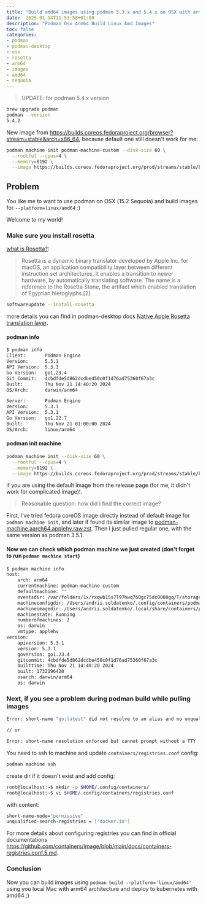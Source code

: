 ```yaml
---
title: "Build amd64 images using podman 5.3.x and 5.4.x on OSX with arm64"
date:  2025-01-14T11:53:58+01:00
description: "Podman Osx Arm64 Build Linux Amd Images"
toc: false
categories:
- podman
- podman-desktop
- osx
- rosetta
- arm64
- images
- amd64
- sequoia
---
```


> UPDATE: for podman 5.4.x version

```bash
brew upgrade podman
podman --version
5.4.2
```

New image from https://builds.coreos.fedoraproject.org/browser?stream=stable&arch=x86_64, because default one still
doesn't work for me:

```bash
podman machine init podman-machine-custom --disk-size 60 \
  --rootful --cpus=4 \
  --memory=8192 \
  --image https://builds.coreos.fedoraproject.org/prod/streams/stable/builds/42.20250410.3.2/aarch64/fedora-coreos-42.20250410.3.2-applehv.aarch64.raw.gz
```


## Problem

You like me to want to use podman on OSX (15.2 Sequoia) and build images for `--platform=linux/amd64` :)

Welcome to my world!

### Make sure you install rosetta

[what is Rosetta?](https://en.wikipedia.org/wiki/Rosetta_(software)):
>Rosetta is a dynamic binary translator developed by Apple Inc. for macOS, an application compatibility layer between different instruction set architectures. It enables a transition to newer hardware, by automatically translating software. The name is a reference to the Rosetta Stone, the artifact which enabled translation of Egyptian hieroglyphs.[2]

```bash
softwareupdate --install-rosetta
```

more details you can find in podman-desktop docs [Native Apple Rosetta translation layer](https://podman-desktop.io/docs/podman/rosetta).

#### podman info

```bash
$ podman info
Client:       Podman Engine
Version:      5.3.1
API Version:  5.3.1
Go Version:   go1.23.4
Git Commit:   4cbdfde5d862dcdbe450c0f1d76ad75360f67a3c
Built:        Thu Nov 21 14:40:20 2024
OS/Arch:      darwin/arm64

Server:       Podman Engine
Version:      5.3.1
API Version:  5.3.1
Go Version:   go1.22.7
Built:        Thu Nov 21 01:00:00 2024
OS/Arch:      linux/arm64
```

#### podman init machine

```bash
podman machine init --disk-size 60 \
  --rootful --cpus=4 \
  --memory=8192 \
  --image https://builds.coreos.fedoraproject.org/prod/streams/stable/builds/40.20241019.3.0/aarch64/fedora-coreos-40.20241019.3.0-applehv.aarch64.raw.gz
```

if you are using the default image from the release page (for me, it didn't work for complicated image)!.

> Reasonable question: how did I find the correct image?

First, I've tried fedora coreOS image directly instead of default image for `podman machine init`, and later
if found its similar image to [podman-machine.aarch64.applehv.raw.zst](https://github.com/containers/podman/releases/download/v5.3.1/podman-machine.aarch64.applehv.raw.zst).
Then I just pulled regular one, with the same version as podman 3.5.1.

#### Now we can check which podman machine we just created (don't forget to run `podman machine start`)

```bash
$ podman machine info
host:
    arch: arm64
    currentmachine: podman-machine-custom
    defaultmachine: ""
    eventsdir: /var/folders/1x/rxqwb15s7l97hwq760gc75dc0000gq/T/storage-run-503/podman
    machineconfigdir: /Users/andrii.soldatenko/.config/containers/podman/machine/applehv
    machineimagedir: /Users/andrii.soldatenko/.local/share/containers/podman/machine/applehv
    machinestate: Running
    numberofmachines: 2
    os: darwin
    vmtype: applehv
version:
    apiversion: 5.3.1
    version: 5.3.1
    goversion: go1.23.4
    gitcommit: 4cbdfde5d862dcdbe450c0f1d76ad75360f67a3c
    builttime: Thu Nov 21 14:40:20 2024
    built: 1732196420
    osarch: darwin/arm64
    os: darwin
```

### Next, if you see a problem during podman build while pulling images

```bash
Error: short-name "go:latest" did not resolve to an alias and no unqualified-search registries are defined in "/etc/containers/registries.conf"

// or

Error: short-name resolution enforced but cannot prompt without a TTY
```

You need to ssh to machine and update `containers/registries.conf` config:

```bash
podman machine ssh
```

create dir if it doesn't exist and add config:

```bash
root@localhost:~$ mkdir -p $HOME/.config/containers/
root@localhost:~$ vi $HOME/.config/containers/registries.conf
```

with content:

```bash
short-name-mode="permissive"
unqualified-search-registries = ['docker.io']
```

For more details about configuring registries you can find in official documentations https://github.com/containers/image/blob/main/docs/containers-registries.conf.5.md.

### Conclusion

Now you can build images using `podman build --platform='linux/amd64'` using you local
Mac with arm64 architecture and deploy to kubernetes with amd64 ;)
